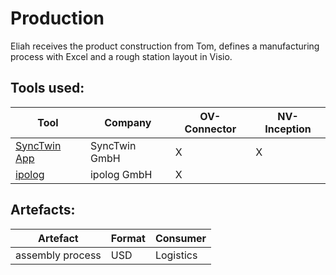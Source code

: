# Production

Eliah receives the product construction from Tom, defines a manufacturing process with Excel and a rough station layout in Visio. 


## Tools used:
| Tool                                              | Company | OV-Connector | NV-Inception |
|---------------------------------------------------|---------|--------------|--------------|
[SyncTwin App](https://synctwin.ai)| SyncTwin GmbH | X | X |
[ipolog](https://www.ipolog.com/ )| ipolog GmbH | X |  | 


## Artefacts:
| Artefact | Format | Consumer | 
|----------|--------|----------|
| assembly process  | USD | Logistics |






